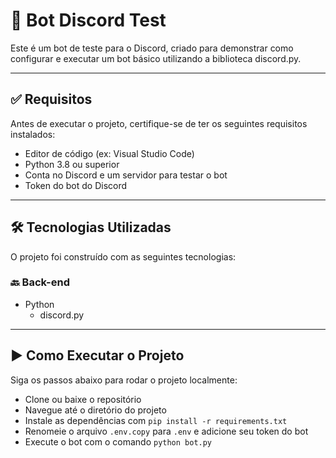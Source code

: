 # 🚀 Bot Discord Test

Este é um bot de teste para o Discord, criado para demonstrar como configurar e executar um bot básico utilizando a biblioteca discord.py.

---

## ✅ Requisitos

Antes de executar o projeto, certifique-se de ter os seguintes requisitos instalados:

- Editor de código (ex: Visual Studio Code)
- Python 3.8 ou superior
- Conta no Discord e um servidor para testar o bot
- Token do bot do Discord

---

## 🛠 Tecnologias Utilizadas

O projeto foi construído com as seguintes tecnologias:

### 🔙 Back-end
- Python
    - discord.py


---

## ▶️ Como Executar o Projeto

Siga os passos abaixo para rodar o projeto localmente:

- Clone ou baixe o repositório
- Navegue até o diretório do projeto
- Instale as dependências com `pip install -r requirements.txt`
- Renomeie o arquivo `.env.copy` para `.env` e adicione seu token do bot
- Execute o bot com o comando `python bot.py`



